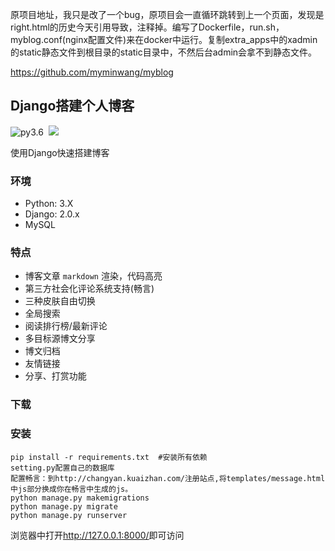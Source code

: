 原项目地址，我只是改了一个bug，原项目会一直循环跳转到上一个页面，发现是right.html的历史今天引用导致，注释掉。编写了Dockerfile，run.sh，myblog.conf(nginx配置文件)来在docker中运行。复制extra_apps中的xadmin的static静态文件到根目录的static目录中，不然后台admin会拿不到静态文件。

https://github.com/myminwang/myblog

## Django搭建个人博客
![py3.6](https://img.shields.io/badge/Python-3.6-brightgreen.svg) 
  [![](https://img.shields.io/badge/Django-2.0-brightgreen.svg)]()

使用Django快速搭建博客
### 环境
* Python: 3.X
* Django: 2.0.x
* MySQL

### 特点

* 博客文章 `markdown` 渲染，代码高亮
* 第三方社会化评论系统支持(畅言)
* 三种皮肤自由切换
* 全局搜索
* 阅读排行榜/最新评论
* 多目标源博文分享
* 博文归档
* 友情链接
* 分享、打赏功能

### 下载

### 安装
```
pip install -r requirements.txt  #安装所有依赖
setting.py配置自己的数据库
配置畅言：到http://changyan.kuaizhan.com/注册站点,将templates/message.html中js部分换成你在畅言中生成的js。
python manage.py makemigrations
python manage.py migrate
python manage.py runserver
```

浏览器中打开<http://127.0.0.1:8000/>即可访问

